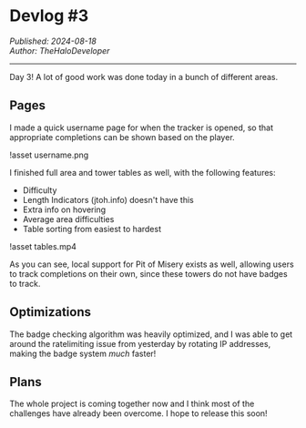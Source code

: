 # Devlog #3

*Published: 2024-08-18*  
*Author: TheHaloDeveloper*

---

Day 3! A lot of good work was done today in a bunch of different areas.

## Pages 
I made a quick username page for when the tracker is opened, so that appropriate completions can be shown based on the player.

!asset username.png

I finished full area and tower tables as well, with the following features:
- Difficulty
- Length Indicators (jtoh.info) doesn't have this
- Extra info on hovering
- Average area difficulties
- Table sorting from easiest to hardest

!asset tables.mp4

As you can see, local support for Pit of Misery exists as well, allowing users to track completions on their own, since these towers do not have badges to track.

## Optimizations
The badge checking algorithm was heavily optimized, and I was able to get around the ratelimiting issue from yesterday by rotating IP addresses, making the badge system *much* faster!

## Plans
The whole project is coming together now and I think most of the challenges have already been overcome. I hope to release this soon!